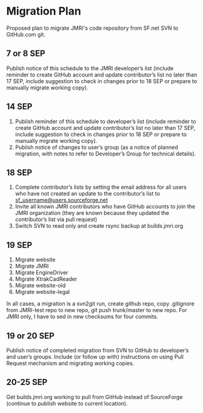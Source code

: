 Migration Plan
==============

Proposed plan to migrate JMRI's code repository from SF.net SVN to GitHub.com git.

## 7 or 8 SEP
Publish notice of this schedule to the JMRI developer’s list (include reminder to create GitHub account and update contributor’s list no later than 17 SEP, include suggestion to check in changes prior to 18 SEP or prepare to manually migrate working copy).

## 14 SEP
1. Publish reminder of this schedule to developer’s list (include reminder to create GitHub account and update contributor’s list no later than 17 SEP, include suggestion to check in changes prior to 18 SEP or prepare to manually migrate working copy).
2. Publish notice of changes to user’s group (as a notice of planned migration, with notes to refer to Developer’s Group for technical details).

## 18 SEP
1. Complete contributor’s lists by setting the email address for all users who have not created an update to the contributor’s list to sf_username@users.sourceforge.net
2. Invite all known JMRI contributors who have GitHub accounts to join the JMRI organization (they are known because they updated the contributor’s list via pull request)
3. Switch SVN to read only and create rsync backup at builds.jmri.org

## 19 SEP
1. Migrate website
2. Migrate JMRI
3. Migrate EngineDriver
4. Migrate XtrakCadReader
5. Migrate website-old
6. Migrate website-legal

In all cases, a migration is a svn2git run, create github repo, copy .gitignore from JMRI-test repo to new repo, git push trunk/master to new repo. For JMRI only, I have to sed in new checksums for four commits.

## 19 or 20 SEP
Publish notice of completed migration from SVN to GitHub to developer’s and user’s groups. Include (or follow up with) instructions on using Pull Request mechanism and migrating working copies.

## 20-25 SEP
Get builds.jmri.org working to pull from GitHub instead of SourceForge (continue to publish website to current location).
